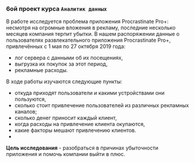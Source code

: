 ### 6ой проект курса `Аналитик данных`

В работе исследуется проблема приложения Procrastinate Pro+: несмотря на огромные вложения в рекламу,
последние несколько месяцев компания терпит убытки.
В нашем распоряжении данные о пользователях развлекательного приложения Procrastinate Pro+, 
привлечённых с 1 мая по 27 октября 2019 года:
- лог сервера с данными об их посещениях,
- выгрузка их покупок за этот период,
- рекламные расходы.

В ходе работы изучаются следующие пункты:
- откуда приходят пользователи и какими устройствами они пользуются,
- сколько стоит привлечение пользователей из различных рекламных каналов;
- сколько денег приносит каждый клиент,
- когда расходы на привлечение клиента окупаются,
- какие факторы мешают привлечению клиентов.
- 
**Цель исследования** - разобраться в причинах убыточности приложения и помочь компании выйти в плюс.
